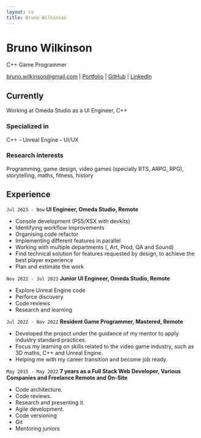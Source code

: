 ```yaml
---
layout: cv
title: Bruno Wilkinson
---
```

# Bruno Wilkinson
C++ Game Programmer

<div id="webaddress">
<a href="bruno.wilkinson@gmail.com">bruno.wilkinson@gmail.com</a>
| <a href="https://brunowilkinson.itch.io/">Portfolio</a>
| <a href="https://github.com/BrunoWilkinson">GitHub</a>
| <a href="https://www.linkedin.com/in/brunowilkinson/">LinkedIn</a>
</div>

## Currently

Working at Omeda Studio as a UI Engineer, C++

### Specialized in

C++ - Unreal Engine - UI/UX

### Research interests

Programming, game design, video games (specially RTS, ARPG, RPG), storytelling, maths, fitness, history

## Experience

`Jul 2023 - Now`
**UI Engineer, Omeda Studio, Remote**

- Console development (PS5/XSX with devkits)
- Identifying workflow improvements
- Organising code refactor
- Implementing different features in parallel
- Working with multiple departments (, Art, Prod, QA and Sound)
- Find technical solution for features requested by design, to achieve the best player experience
- Plan and estimate the work

`Nov 2022 - Jul 2023`
**Junior UI Engineer, Omeda Studio, Remote**

- Explore Unreal Engine code
- Perforce discovery
- Code reviews
- Research and learning

`Jul 2022 - Nov 2022`
**Resident Game Programmer, Mastered, Remote**

- Developed the project under the guidance of my mentor to apply industry standard practices.
- Focus my learning on skills related to the video game industry, such as 3D maths, C++ and Unreal Engine.
- Helping me with my career transition and become job ready.

`May 2015 - May 2022`
**7 years as a Full Stack Web Developer, Various Companies and Freelance Remote and On-Site**

- Code architecture.
- Code reviews.
- Research and presenting it.
- Agile development.
- Code versioning
- Git
- Mentoring juniors

<!-- ### Footer

Last updated: Jan 2025 -->
